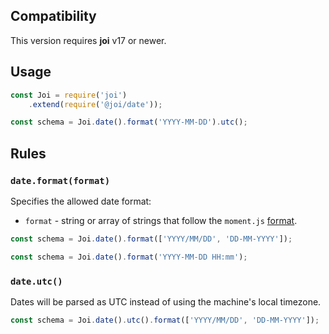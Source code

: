## Compatibility

This version requires **joi** v17 or newer.

## Usage

```js
const Joi = require('joi')
    .extend(require('@joi/date'));

const schema = Joi.date().format('YYYY-MM-DD').utc();
```

## Rules

### `date.format(format)`

Specifies the allowed date format:
- `format` - string or array of strings that follow the `moment.js` [format](http://momentjs.com/docs/#/parsing/string-format/).

```js
const schema = Joi.date().format(['YYYY/MM/DD', 'DD-MM-YYYY']);
```
```js
const schema = Joi.date().format('YYYY-MM-DD HH:mm');
```

### `date.utc()`

Dates will be parsed as UTC instead of using the machine's local timezone.

```js
const schema = Joi.date().utc().format(['YYYY/MM/DD', 'DD-MM-YYYY']);
```
